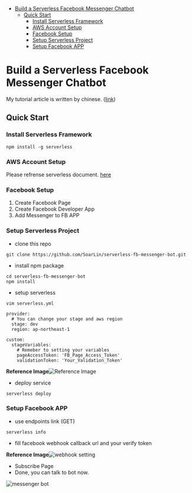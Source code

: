 <!-- MarkdownTOC -->

- [Build a Serverless Facebook Messenger Chatbot](#build-a-serverless-facebook-messenger-chatbot)
    - [Quick Start](#quick-start)
        - [Install Serverless Framework](#install-serverless-framework)
        - [AWS Account Setup](#aws-account-setup)
        - [Facebook Setup](#facebook-setup)
        - [Setup Serverless Project](#setup-serverless-project)
        - [Setup Facebook APP](#setup-facebook-app)

<!-- /MarkdownTOC -->

<a name="build-a-serverless-facebook-messenger-chatbot"></a>
# Build a Serverless Facebook Messenger Chatbot

My tutorial article is written by chinese. ([link](http://soarlin.github.io/2016/10/07/serverless-facebook-messenger-bot/))

<a name="quick-start"></a>
## Quick Start

<a name="install-serverless-framework"></a>
### Install Serverless Framework

````
npm install -g serverless
````

<a name="aws-account-setup"></a>
### AWS Account Setup

Please refrense serverless document. [here](https://github.com/serverless/serverless/blob/master/docs/02-providers/aws/01-setup.md)

<a name="facebook-setup"></a>
### Facebook Setup

1. Create Facebook Page
2. Create Facebook Developer App
3. Add Messenger to FB APP

<a name="setup-serverless-project"></a>
### Setup Serverless Project

* clone this repo

````
git clone https://github.com/SoarLin/serverless-fb-messenger-bot.git
````

* install npm package

````
cd serverless-fb-messenger-bot
npm install
````

* setup serverless

````
vim serverless.yml
````
````
provider:
  # You can change your stage and aws region
  stage: dev
  region: ap-northeast-1

custom:
  stageVariables:
    # Remeber to setting your variables
    pageAccessToken: 'FB_Page_Access_Token'
    validationToken: 'Your_Validation_Token'
````

__Reference Image__![Reference Image](http://soarlin.github.io/images/serverless/FB-APIGateway.jpg)

* deploy service

````
serverless deploy
````

<a name="setup-facebook-app"></a>
### Setup Facebook APP

* use endpoints link (GET)

````
serverless info
````

* fill facebook webhook callback url and your verify token

__Reference Image__![webhook setting](http://soarlin.github.io/images/serverless/fb-webhook.png)

* Subscribe Page
* Done, you can talk to bot now.

![messenger bot](http://soarlin.github.io/images/serverless/chat-sample.jpg)